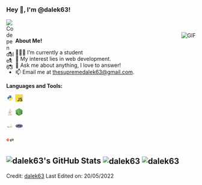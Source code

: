 <h3 title="hehehe"> Hey 👋, I'm @dalek63!</h3>
<a href="https://codepen.io/dalek63">
  <img align="left" alt="Codepen dalek63" width="24px" src="https://cdn.jsdelivr.net/npm/simple-icons@3.13.0/icons/codepen.svg" />
</a>


<br />
<br />


 

  <img align="right" alt="GIF" src="https://i.pinimg.com/originals/e4/26/70/e426702edf874b181aced1e2fa5c6cde.gif" />

**About Me!**

- 👨🏽‍💻 I’m currently a student 
- 🤔 My interest lies in web development.
- 💬 Ask me about anything, I love to answer!
- 📫 Email me at [thesupremedalek63@gmail.com](mailto:thesupremedalek63@gmail.com).



**Languages and Tools:**  


<code><img height="20" src="https://raw.githubusercontent.com/github/explore/80688e429a7d4ef2fca1e82350fe8e3517d3494d/topics/python/python.png"></code>
<code><img height="20" src="https://raw.githubusercontent.com/github/explore/80688e429a7d4ef2fca1e82350fe8e3517d3494d/topics/javascript/javascript.png"></code>

<code><img height="20" src="https://raw.githubusercontent.com/github/explore/80688e429a7d4ef2fca1e82350fe8e3517d3494d/topics/java/java.png"></code>
<code><img height="20" src="https://raw.githubusercontent.com/github/explore/80688e429a7d4ef2fca1e82350fe8e3517d3494d/topics/nodejs/nodejs.png"></code>

<code><img height="20" src="https://raw.githubusercontent.com/github/explore/80688e429a7d4ef2fca1e82350fe8e3517d3494d/topics/mysql/mysql.png"></code>
<code><img height="20" src="https://raw.githubusercontent.com/github/explore/80688e429a7d4ef2fca1e82350fe8e3517d3494d/topics/php/php.png"></code>

<code><img height="20" src="https://raw.githubusercontent.com/github/explore/80688e429a7d4ef2fca1e82350fe8e3517d3494d/topics/git/git.png"></code>


<img src="![dalek63's GitHub stats](https://github-readme-stats.vercel.app/api?username=dalek63&theme=dark&show_icons=true)
" alt="dalek63's GitHub Stats">
<img align="center" src="https://github-readme-streak-stats.herokuapp.com/?user=dalek63&count_private=true&theme=radical" alt="dalek63" />
<img align="center" width=500 src="https://github-readme-stats.vercel.app/api/top-langs/?username=dalek63&count_private=true&theme=radical" alt="dalek63" />
---
Credit: [dalek63](https://github.com/dalek63)
Last Edited on: 20/05/2022

